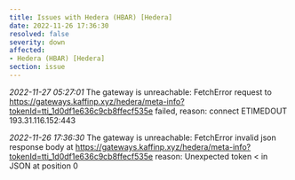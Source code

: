 ```yaml
---
title: Issues with Hedera (HBAR) [Hedera]
date: 2022-11-26 17:36:30
resolved: false
severity: down
affected:
- Hedera (HBAR) [Hedera]
section: issue
---
```


*2022-11-27 05:27:01* The gateway is unreachable: FetchError request to https://gateways.kaffinp.xyz/hedera/meta-info?tokenId=tti_1d0df1e636c9cb8ffecf535e failed, reason: connect ETIMEDOUT 193.31.116.152:443

*2022-11-26 17:36:30* The gateway is unreachable: FetchError invalid json response body at https://gateways.kaffinp.xyz/hedera/meta-info?tokenId=tti_1d0df1e636c9cb8ffecf535e reason: Unexpected token < in JSON at position 0